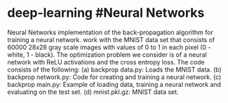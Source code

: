 # deep-learning #Neural Networks
Neural Networks implementation of the back-propagation algorithm for training a neural network.
work with the MNIST data set that consists of 60000 28x28 gray scale images with values of 0 to 1 in each pixel (0 - white, 1 - black).
The optimization problem we consider is of a neural network with ReLU activations and the cross entropy loss.
The code consists of the following:
(a) backprop data.py: Loads the MNIST data.
(b) backprop network.py: Code for creating and training a neural network.
(c) backprop main.py: Example of loading data, training a neural network and evaluating
on the test set.
(d) mnist.pkl.gz: MNIST data set.
